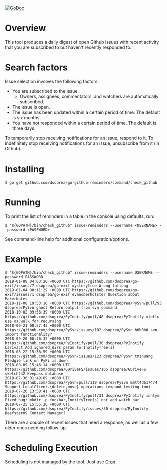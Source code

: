 [![GoDoc](https://godoc.org/github.com/dsoprea/go-github-reminders?status.svg)](https://godoc.org/github.com/dsoprea/go-github-reminders)


# Overview

This tool produces a daily digest of open Github issues with recent activity that you are subscribed to but haven't recently responded to.


# Search factors

Issue selection involves the following factors:

- You are subscribed to the issue. 
  - Owners, assignees, commentators, and watchers are automatically subscribed.
- The issue is open.
- The issue has been updated within a certain period of time. The default is six months.
- You have not responded within a certain period of time. The default is three days.

To temporarily stop receiving notifications for an issue, respond to it. To indefinitely stop receiving notifications for an issue, unsubscribe from it (in Github).


# Installing

```
$ go get github.com/dsoprea/go-github-reminders/command/check_github
```


# Running

To print the list of reminders in a table in the console using defaults, run:

```
$ "${GOPATH}/bin/check_github" issue-reminders --username <USERNAME> --password <PASSWORD>
```

See command-line help for additional configuration/options.


# Example

```
$ "${GOPATH}/bin/check_github" issue-reminders --username USERNAME --password PASSWORD
2019-01-08 04:03:20 +0000 UTC https://github.com/dsoprea/go-exif/issues/7 dsoprea/go-exif mysterytree Wrong latlong
2019-01-04 00:11:29 +0000 UTC https://github.com/dsoprea/go-exif/issues/1 dsoprea/go-exif evanoberholster Question about MakerNotes
2018-11-08 19:53:10 +0000 UTC https://github.com/dsoprea/PySvn/pull/95 dsoprea/PySvn ghost Return output from svn command
2018-10-02 09:56:39 +0000 UTC https://github.com/dsoprea/PyInotify/pull/48 dsoprea/PyInotify xlotlu use os.walk for recursing
2018-09-21 08:57:43 +0000 UTC https://github.com/dsoprea/PySvn/issues/102 dsoprea/PySvn h0h0h0 svn import functionality?
2018-09-20 00:40:32 +0000 UTC https://github.com/dsoprea/PyInotify/pull/30 dsoprea/PyInotify Larivact Add ignored_dirs param to InotifyTree(s)
2018-08-22 15:38:59 +0000 UTC https://github.com/dsoprea/PySvn/issues/123 dsoprea/PySvn tmzhuang Pledgie link on PyPi is down
2018-08-09 15:46:14 +0000 UTC https://github.com/dsoprea/GDriveFS/issues/165 dsoprea/GDriveFS sketch242 Keepass database
2018-07-30 01:49:09 +0000 UTC https://github.com/dsoprea/PySvn/pull/119 dsoprea/PySvn matt4d617474 Support LocalClient.{delete,move} operations (expand testing too)
2018-07-26 13:58:41 +0000 UTC https://github.com/dsoprea/PyInotify/pull/31 dsoprea/PyInotify innlym Fixed bug: mkdir -p foo/bar,InotifyTree(s) not add watch bar
2018-07-25 15:55:26 +0000 UTC https://github.com/dsoprea/PyInotify/issues/50 dsoprea/PyInotify Beefster09 Context Manager?
```

There are a couple of recent issues that need a response, as well as a few older ones needing follow-up.


# Scheduling Execution

Scheduling is not managed by the tool. Just use [Cron](https://en.wikipedia.org/wiki/Cron).
